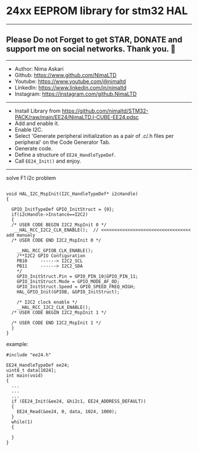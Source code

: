 # 24xx EEPROM library for stm32 HAL

---

## Please Do not Forget to get STAR, DONATE and support me on social networks. Thank you. :sparkling_heart:

---

- Author:     Nima Askari
- Github:     <https://www.github.com/NimaLTD>
- Youtube:    <https://www.youtube.com/@nimaltd>
- LinkedIn:   <https://www.linkedin.com/in/nimaltd>
- Instagram:  <https://instagram.com/github.NimaLTD>

---

- Install Library from <https://github.com/nimaltd/STM32-PACK/raw/main/EE24/NimaLTD.I-CUBE-EE24.pdsc>
- Add and enable it.
- Enable I2C.
- Select 'Generate peripheral initialization as a pair of .c/.h files per peripheral' on the Code Generator Tab.
- Generate code.
- Define a structure of `EE24_HandleTypeDef`.
- Call `EE24_Init()` and enjoy.

---
solve F1 i2c problem

```

void HAL_I2C_MspInit(I2C_HandleTypeDef* i2cHandle)
{

  GPIO_InitTypeDef GPIO_InitStruct = {0};
  if(i2cHandle->Instance==I2C2)
  {
  /* USER CODE BEGIN I2C2_MspInit 0 */
   __HAL_RCC_I2C2_CLK_ENABLE();  // <<<<<<<<<<<<<<<<<<<<<<<<<<<<<<<<<<  add manualy
  /* USER CODE END I2C2_MspInit 0 */

    __HAL_RCC_GPIOB_CLK_ENABLE();
    /**I2C2 GPIO Configuration
    PB10     ------> I2C2_SCL
    PB11     ------> I2C2_SDA
    */
    GPIO_InitStruct.Pin = GPIO_PIN_10|GPIO_PIN_11;
    GPIO_InitStruct.Mode = GPIO_MODE_AF_OD;
    GPIO_InitStruct.Speed = GPIO_SPEED_FREQ_HIGH;
    HAL_GPIO_Init(GPIOB, &GPIO_InitStruct);

    /* I2C2 clock enable */
    __HAL_RCC_I2C2_CLK_ENABLE();
  /* USER CODE BEGIN I2C2_MspInit 1 */

  /* USER CODE END I2C2_MspInit 1 */
  }
}
```

example:

```
#include "ee24.h"

EE24_HandleTypeDef ee24;
uint8_t data[1024];
int main(void)
{
  ...
  ...
  ...
  if (EE24_Init(&ee24, &hi2c1, EE24_ADDRESS_DEFAULT))
  {
    EE24_Read(&ee24, 0, data, 1024, 1000);
  }
  while(1)
  {

  }
}
```
